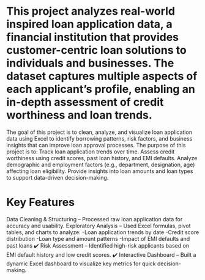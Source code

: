# This project analyzes real-world inspired loan application data, a financial institution that provides customer-centric loan solutions to individuals and businesses. The dataset captures multiple aspects of each applicant’s profile, enabling an in-depth assessment of credit worthiness and loan trends.
The goal of this project is to clean, analyze, and visualize loan application data using Excel to identify borrowing patterns, risk factors, and business insights that can improve loan approval processes.
The purpose of this project is to:
Track loan application trends over time.
Assess credit worthiness using credit scores, past loan history, and EMI defaults.
Analyze demographic and employment factors (e.g., department, designation, age) affecting loan eligibility.
Provide insights into loan amounts and loan types to support data-driven decision-making.
# Key Features
Data Cleaning & Structuring – Processed raw loan application data for accuracy and usability.
Exploratory Analysis – Used Excel formulas, pivot tables, and charts to analyze:
-Loan application trends by date
-Credit score distribution
-Loan type and amount patterns
-Impact of EMI defaults and past loans
✔️ Risk Assessment – Identified high-risk applicants based on EMI default history and low credit scores.
✔️ Interactive Dashboard – Built a dynamic Excel dashboard to visualize key metrics for quick decision-making.
